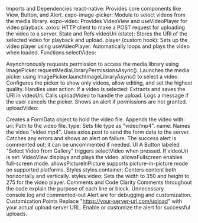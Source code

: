 Imports and Dependencies
react-native: Provides core components like View, Button, and Alert.
expo-image-picker: Module to select videos from the media library.
expo-video: Provides VideoView and useVideoPlayer for video playback.
axios: HTTP client to make a POST request for uploading the video to a server.
State and Refs
videoUri (state): Stores the URI of the selected video for playback and upload.
player (custom hook): Sets up the video player using useVideoPlayer.
Automatically loops and plays the video when loaded.
Functions
selectVideo:

Asynchronously requests permission to access the media library using ImagePicker.requestMediaLibraryPermissionsAsync().
Launches the media picker using ImagePicker.launchImageLibraryAsync() to select a video.
Configures the picker to show only videos, allow editing, and set the highest quality.
Handles user action:
If a video is selected:
Extracts and saves the URI in videoUri.
Calls uploadVideo to handle the upload.
Logs a message if the user cancels the picker.
Shows an alert if permissions are not granted.
uploadVideo:

Creates a FormData object to hold the video file.
Appends the video with:
uri: Path to the video file.
type: Sets file type as "video/mp4".
name: Names the video "video.mp4".
Uses axios.post to send the form data to the server.
Catches any errors and shows an alert on failure.
The success alert is commented out; it can be uncommented if needed.
UI
A Button labeled "Select Video from Gallery" triggers selectVideo when pressed.
If videoUri is set:
VideoView displays and plays the video.
allowsFullscreen enables full-screen mode.
allowsPictureInPicture supports picture-in-picture mode on supported platforms.
Styles
styles.container: Centers content both horizontally and vertically.
styles.video: Sets the width to 350 and height to 275 for the video player.
Comments and Code Clarity
Comments throughout the code explain the purpose of each line or block.
Unnecessary console.log and commented-out Alert are for debugging and customization.
Customization Points
Replace "https://your-server-url.com/upload" with your actual upload server URL.
Enable or customize the alert for successful uploads.
